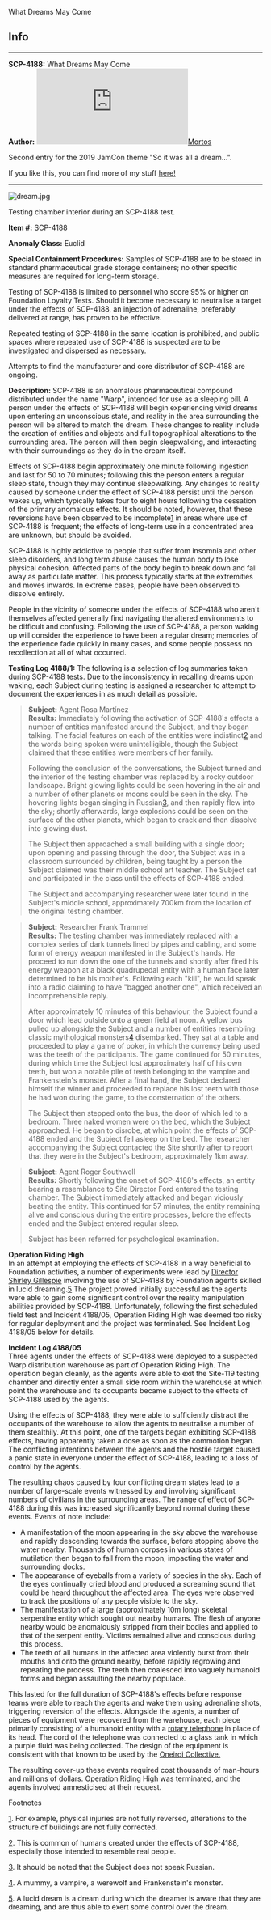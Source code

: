 What Dreams May Come

Info
----

* * *

**SCP-4188:** What Dreams May Come  
**Author:** [![Mortos](http://www.wikidot.com/avatar.php?userid=1705184&amp;size=small&amp;timestamp=1599870274)](http://www.wikidot.com/user:info/mortos)[Mortos](http://www.wikidot.com/user:info/mortos)

Second entry for the 2019 JamCon theme "So it was all a dream…".

If you like this, you can find more of my stuff [here!](http://www.scp-wiki.net/mortos-author-page)

* * *

![dream.jpg](http://scp-wiki.wdfiles.com/local--files/scp-4188/dream.jpg)

Testing chamber interior during an SCP-4188 test.

**Item #:** SCP-4188

**Anomaly Class:** Euclid

**Special Containment Procedures:** Samples of SCP-4188 are to be stored in standard pharmaceutical grade storage containers; no other specific measures are required for long-term storage.

Testing of SCP-4188 is limited to personnel who score 95% or higher on Foundation Loyalty Tests. Should it become necessary to neutralise a target under the effects of SCP-4188, an injection of adrenaline, preferably delivered at range, has proven to be effective.

Repeated testing of SCP-4188 in the same location is prohibited, and public spaces where repeated use of SCP-4188 is suspected are to be investigated and dispersed as necessary.

Attempts to find the manufacturer and core distributor of SCP-4188 are ongoing.

**Description:** SCP-4188 is an anomalous pharmaceutical compound distributed under the name "Warp", intended for use as a sleeping pill. A person under the effects of SCP-4188 will begin experiencing vivid dreams upon entering an unconscious state, and reality in the area surrounding the person will be altered to match the dream. These changes to reality include the creation of entities and objects and full topographical alterations to the surrounding area. The person will then begin sleepwalking, and interacting with their surroundings as they do in the dream itself.

Effects of SCP-4188 begin approximately one minute following ingestion and last for 50 to 70 minutes; following this the person enters a regular sleep state, though they may continue sleepwalking. Any changes to reality caused by someone under the effect of SCP-4188 persist until the person wakes up, which typically takes four to eight hours following the cessation of the primary anomalous effects. It should be noted, however, that these reversions have been observed to be incomplete[1](javascript:;) in areas where use of SCP-4188 is frequent; the effects of long-term use in a concentrated area are unknown, but should be avoided.

SCP-4188 is highly addictive to people that suffer from insomnia and other sleep disorders, and long term abuse causes the human body to lose physical cohesion. Affected parts of the body begin to break down and fall away as particulate matter. This process typically starts at the extremities and moves inwards. In extreme cases, people have been observed to dissolve entirely.

People in the vicinity of someone under the effects of SCP-4188 who aren't themselves affected generally find navigating the altered environments to be difficult and confusing. Following the use of SCP-4188, a person waking up will consider the experience to have been a regular dream; memories of the experience fade quickly in many cases, and some people possess no recollection at all of what occurred.

**Testing Log 4188/1:** The following is a selection of log summaries taken during SCP-4188 tests. Due to the inconsistency in recalling dreams upon waking, each Subject during testing is assigned a researcher to attempt to document the experiences in as much detail as possible.

> **Subject:** Agent Rosa Martínez  
> **Results:** Immediately following the activation of SCP-4188's effects a number of entities manifested around the Subject, and they began talking. The facial features on each of the entities were indistinct[2](javascript:;) and the words being spoken were unintelligible, though the Subject claimed that these entities were members of her family.
> 
> Following the conclusion of the conversations, the Subject turned and the interior of the testing chamber was replaced by a rocky outdoor landscape. Bright glowing lights could be seen hovering in the air and a number of other planets or moons could be seen in the sky. The hovering lights began singing in Russian[3](javascript:;), and then rapidly flew into the sky; shortly afterwards, large explosions could be seen on the surface of the other planets, which began to crack and then dissolve into glowing dust.
> 
> The Subject then approached a small building with a single door; upon opening and passing through the door, the Subject was in a classroom surrounded by children, being taught by a person the Subject claimed was their middle school art teacher. The Subject sat and participated in the class until the effects of SCP-4188 ended.
> 
> The Subject and accompanying researcher were later found in the Subject's middle school, approximately 700km from the location of the original testing chamber.

> **Subject:** Researcher Frank Trammel  
> **Results:** The testing chamber was immediately replaced with a complex series of dark tunnels lined by pipes and cabling, and some form of energy weapon manifested in the Subject's hands. He proceed to run down the one of the tunnels and shortly after fired his energy weapon at a black quadrupedal entity with a human face later determined to be his mother's. Following each "kill", he would speak into a radio claiming to have "bagged another one", which received an incomprehensible reply.
> 
> After approximately 10 minutes of this behaviour, the Subject found a door which lead outside onto a green field at noon. A yellow bus pulled up alongside the Subject and a number of entities resembling classic mythological monsters[4](javascript:;) disembarked. They sat at a table and proceeded to play a game of poker, in which the currency being used was the teeth of the participants. The game continued for 50 minutes, during which time the Subject lost approximately half of his own teeth, but won a notable pile of teeth belonging to the vampire and Frankenstein's monster. After a final hand, the Subject declared himself the winner and proceeded to replace his lost teeth with those he had won during the game, to the consternation of the others.
> 
> The Subject then stepped onto the bus, the door of which led to a bedroom. Three naked women were on the bed, which the Subject approached. He began to disrobe, at which point the effects of SCP-4188 ended and the Subject fell asleep on the bed. The researcher accompanying the Subject contacted the Site shortly after to report that they were in the Subject's bedroom, approximately 1km away.

> **Subject:** Agent Roger Southwell  
> **Results:** Shortly following the onset of SCP-4188's effects, an entity bearing a resemblance to Site Director Ford entered the testing chamber. The Subject immediately attacked and began viciously beating the entity. This continued for 57 minutes, the entity remaining alive and conscious during the entire processes, before the effects ended and the Subject entered regular sleep.
> 
> Subject has been referred for psychological examination.

**Operation Riding High**  
In an attempt at employing the effects of SCP-4188 in a way beneficial to Foundation activities, a number of experiments were lead by [Director Shirley Gillespie](/scp-2322) involving the use of SCP-4188 by Foundation agents skilled in lucid dreaming.[5](javascript:;) The project proved initially successful as the agents were able to gain some significant control over the reality manipulation abilities provided by SCP-4188. Unfortunately, following the first scheduled field test and Incident 4188/05, Operation Riding High was deemed too risky for regular deployment and the project was terminated. See Incident Log 4188/05 below for details.

**Incident Log 4188/05**  
Three agents under the effects of SCP-4188 were deployed to a suspected Warp distribution warehouse as part of Operation Riding High. The operation began cleanly, as the agents were able to exit the Site-119 testing chamber and directly enter a small side room within the warehouse at which point the warehouse and its occupants became subject to the effects of SCP-4188 used by the agents.

Using the effects of SCP-4188, they were able to sufficiently distract the occupants of the warehouse to allow the agents to neutralise a number of them stealthily. At this point, one of the targets began exhibiting SCP-4188 effects, having apparently taken a dose as soon as the commotion began. The conflicting intentions between the agents and the hostile target caused a panic state in everyone under the effect of SCP-4188, leading to a loss of control by the agents.

The resulting chaos caused by four conflicting dream states lead to a number of large-scale events witnessed by and involving significant numbers of civilians in the surrounding areas. The range of effect of SCP-4188 during this was increased significantly beyond normal during these events. Events of note include:

*   A manifestation of the moon appearing in the sky above the warehouse and rapidly descending towards the surface, before stopping above the water nearby. Thousands of human corpses in various states of mutilation then began to fall from the moon, impacting the water and surrounding docks.
*   The appearance of eyeballs from a variety of species in the sky. Each of the eyes continually cried blood and produced a screaming sound that could be heard throughout the affected area. The eyes were observed to track the positions of any people visible to the sky.
*   The manifestation of a large (approximately 10m long) skeletal serpentine entity which sought out nearby humans. The flesh of anyone nearby would be anomalously stripped from their bodies and applied to that of the serpent entity. Victims remained alive and conscious during this process.
*   The teeth of all humans in the affected area violently burst from their mouths and onto the ground nearby, before rapidly regrowing and repeating the process. The teeth then coalesced into vaguely humanoid forms and began assaulting the nearby populace.

This lasted for the full duration of SCP-4188's effects before response teams were able to reach the agents and wake them using adrenaline shots, triggering reversion of the effects. Alongside the agents, a number of pieces of equipment were recovered from the warehouse, each piece primarily consisting of a humanoid entity with a [rotary telephone](/scp-1498) in place of its head. The cord of the telephone was connected to a glass tank in which a purple fluid was being collected. The design of the equipment is consistent with that known to be used by the [Oneiroi Collective.](/oneiroi)

The resulting cover-up these events required cost thousands of man-hours and millions of dollars. Operation Riding High was terminated, and the agents involved amnesticised at their request.

Footnotes

[1](javascript:;). For example, physical injuries are not fully reversed, alterations to the structure of buildings are not fully corrected.

[2](javascript:;). This is common of humans created under the effects of SCP-4188, especially those intended to resemble real people.

[3](javascript:;). It should be noted that the Subject does not speak Russian.

[4](javascript:;). A mummy, a vampire, a werewolf and Frankenstein's monster.

[5](javascript:;). A lucid dream is a dream during which the dreamer is aware that they are dreaming, and are thus able to exert some control over the dream.